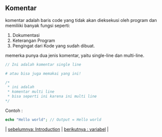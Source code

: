 ## Komentar

komentar adalah baris code yang tidak akan dieksekusi oleh program dan memiliiki banyak fungsi seperti: 

1. Dokumentasi
1. Keterangan Program
1. Pengingat dari Kode yang sudah dibuat.  

memerka punya dua jenis komentar, yaitu single-line dan multi-line.

```php 
// Ini adalah komentar single line 

# atau bisa juga memakai yang ini!

/* 
 * ini adalah 
 * komentar multi line
 * bisa seperti ini karena ini multi line
*/
```

Contoh :
```php 
echo "Hello world"; // Output = Hello world
```

| [sebelumnya: Introduction](04%20komentar.md) |
[berikutnya : variabel](05%20variabel.md) |